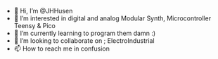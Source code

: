 - 👋 Hi, I’m @JHHusen
- 👀 I’m interested in digital and analog Modular Synth, Microcontroller Teensy & Pico
- 🌱 I’m currently learning to program them damn :)
- 💞️ I’m looking to collaborate on ; ElectroIndustrial
- 📫 How to reach me in confusion

<!---
JHHusen/JHHusen is a ✨ special ✨ repository because its `README.md` (this file) appears on your GitHub profile.
You can click the Preview link to take a look at your changes.
--->
